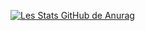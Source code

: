 [![Les Stats GitHub de Anurag](https://github-readme-stats.vercel.app/api?username=tjobit)](https://github.com/anuraghazra/github-readme-stats)
